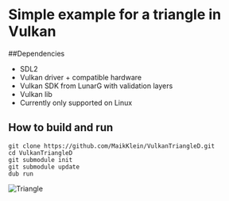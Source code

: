 # Simple example for a triangle in Vulkan

##Dependencies

* SDL2
* Vulkan driver + compatible hardware
* Vulkan SDK from LunarG with validation layers
* Vulkan lib
* Currently only supported on Linux

## How to build and run

```
git clone https://github.com/MaikKlein/VulkanTriangleD.git
cd VulkanTriangleD
git submodule init
git submodule update
dub run
```

![Triangle](https://i.imgur.com/b1JRKdW.png)


